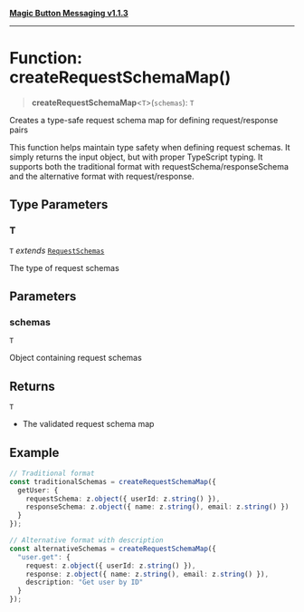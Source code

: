 [**Magic Button Messaging v1.1.3**](../README.md)

***

# Function: createRequestSchemaMap()

> **createRequestSchemaMap**\<`T`\>(`schemas`): `T`

Creates a type-safe request schema map for defining request/response pairs

This function helps maintain type safety when defining request schemas.
It simply returns the input object, but with proper TypeScript typing.
It supports both the traditional format with requestSchema/responseSchema
and the alternative format with request/response.

## Type Parameters

### T

`T` *extends* [`RequestSchemas`](../type-aliases/RequestSchemas.md)

The type of request schemas

## Parameters

### schemas

`T`

Object containing request schemas

## Returns

`T`

- The validated request schema map

## Example

```typescript
// Traditional format
const traditionalSchemas = createRequestSchemaMap({
  getUser: {
    requestSchema: z.object({ userId: z.string() }),
    responseSchema: z.object({ name: z.string(), email: z.string() })
  }
});

// Alternative format with description
const alternativeSchemas = createRequestSchemaMap({
  "user.get": {
    request: z.object({ userId: z.string() }),
    response: z.object({ name: z.string(), email: z.string() }),
    description: "Get user by ID"
  }
});
```
